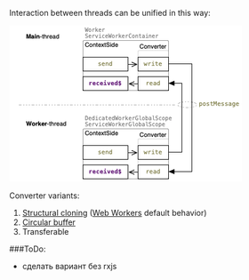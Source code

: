 Interaction between threads can be unified in this way:

![](./docs/workers-ContextSide-concept.png 'ContextSide concept')

Converter variants:

1. [Structural cloning](https://developer.mozilla.org/en-US/docs/Web/API/Web_Workers_API/Structured_clone_algorithm) ([Web Workers](https://developer.mozilla.org/en-US/docs/Web/API/Web_Workers_API) default behavior)
2. [Circular buffer](https://en.wikipedia.org/wiki/Circular_buffer)
3. Transferable

###ToDo:
- сделать вариант без rxjs
